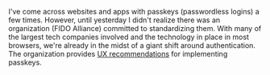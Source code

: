 I've come across websites and apps with passkeys (passwordless logins) a few times. However, until yesterday I didn't realize there was an organization (FIDO Alliance) committed to standardizing them. With many of the largest tech companies involved and the technology in place in most browsers, we're already in the midst of a giant shift around authentication. The organization provides [UX recommendations](https://fidoalliance.org/ux-guidelines/) for implementing passkeys.
